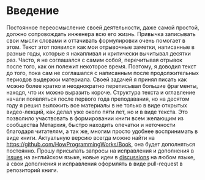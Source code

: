 # Введение

Постоянное переосмысление своей деятельности, даже самой простой, должно
сопровождать инженера всю его жизнь. Привычка записывать свои мысли словами и
оттачивать формулировки очень помогает в этом. Текст этот появился как мои
отрывочные заметки, написанные в разные годы, которые я накапливал и критически
вычитывал десятки раз. Часто, я не соглашался с самим собой, перечитывая отрывок
после того, как он полежит некоторое время. Поэтому, я доводил текст до того,
пока сам не соглашался с написанным после продолжительных периодов выдержки
материала. Своей задачей я принял писать как можно более кратко и неоднократно
переписывал большие фрагменты, находя, что их можно выразить короче. Структура
текста и оглавление начали появляться после первого года преподавания, но на
десятом году я решил выложить все материалы в не только в виде открытых
видео-лекций, как делал уже около пяти лет, но и в виде текста. Это позволило
участвовать в формировании книги всем желающим из сообщества Метархия, быстро
находить опечатки и неточности благодаря читателям, а так же, многим просто
удобнее воспринимать в виде книги. Актуальную версию всегда можно найти на
https://github.com/HowProgrammingWorks/Book, она будет дополняться постоянно.
Прошу присылать запросы на исправления и дополнения в
[issues](https://github.com/HowProgrammingWorks/Book/issues) на английском
языке, новые идеи в
[discussions](https://github.com/HowProgrammingWorks/Book/discussions) на любом
языке, а свои дополнения и исправления оформлять в виде pull-request в
репозиторий книги.
